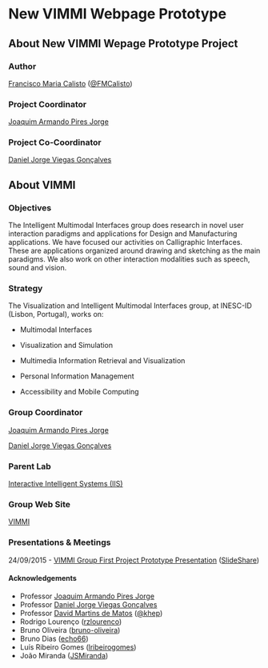 # New VIMMI Webpage Prototype

## About New VIMMI Wepage Prototype Project

### Author

[Francisco Maria Calisto](http://www.franciscocalisto.me/) ([@FMCalisto](https://github.com/FMCalisto))

### Project Coordinator

[Joaquim Armando Pires Jorge](http://web.tecnico.ulisboa.pt/jorgej/)

### Project Co-Coordinator

[Daniel Jorge Viegas Gonçalves](nielgoncalves.info)

## About VIMMI

### Objectives

The Intelligent Multimodal Interfaces group does research in novel user interaction paradigms and applications for Design and Manufacturing applications. We have focused our activities on Calligraphic Interfaces. These are applications organized around drawing and sketching as the main paradigms. We also work on other interaction modalities such as speech, sound and vision.

### Strategy

The Visualization and Intelligent Multimodal Interfaces group, at INESC-ID (Lisbon, Portugal), works on:

* Multimodal Interfaces

* Visualization and Simulation

* Multimedia Information Retrieval and Visualization

* Personal Information Management

* Accessibility and Mobile Computing

### Group Coordinator

[Joaquim Armando Pires Jorge](http://web.tecnico.ulisboa.pt/jorgej/)

[Daniel Jorge Viegas Gonçalves](nielgoncalves.info)

### Parent Lab

[Interactive Intelligent Systems (IIS)](http://www.inesc-id.pt/laboratory.php?lab=IIS)

### Group Web Site

[VIMMI](http://www.inesc-id.pt/intranet/laboratoriogrupo/view/view_group.php?CC=II07)

### Presentations & Meetings

24/09/2015 - [VIMMI Group First Project Prototype Presentation](https://github.com/FMCalisto/NVWP/blob/master/presentations/24092015/ines-id_vimmi_nvwp_intro_presentation.pptx) ([SlideShare](http://www.slideshare.net/fmcalisto/new-vimmi-webpage-prototype-presentation-vimmi-inescid))

#### Acknowledgements

* Professor [Joaquim Armando Pires Jorge](http://web.tecnico.ulisboa.pt/jorgej/)
* Professor [Daniel Jorge Viegas Gonçalves](nielgoncalves.info)
* Professor [David Martins de Matos](https://www.l2f.inesc-id.pt/wiki/index.php/David_Martins_de_Matos) ([@khep](https://github.com/khep))
* Rodrigo Lourenço ([rzlourenco](https://github.com/rzlourenco))
* Bruno Oliveira ([bruno-oliveira](https://github.com/bruno-oliveira))
* Bruno Dias ([echo66](https://github.com/echo66))
* Luís Ribeiro Gomes ([lribeirogomes](https://github.com/lribeirogomes))
* João Miranda ([JSMiranda](https://github.com/JSMiranda))
